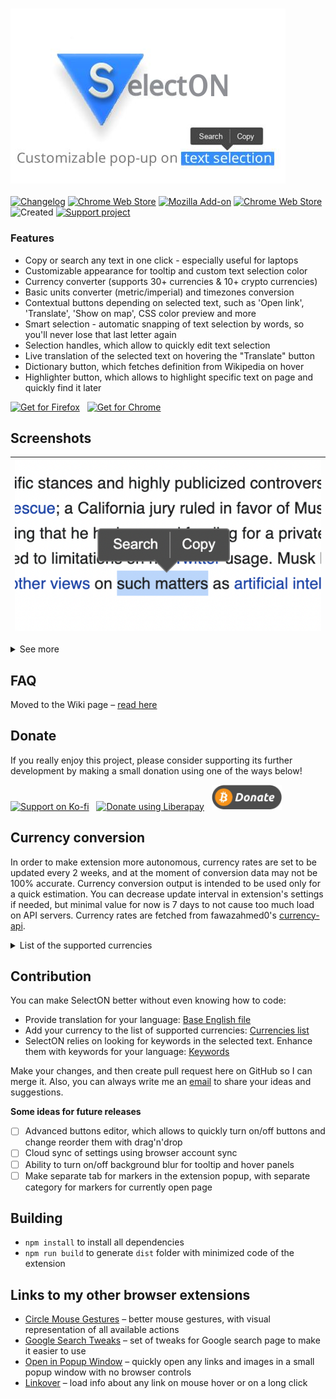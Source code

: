 <!-- # <sub><img src="./src/assets/icons/logo-new.png" height="48" width="48"></sub> SelectON — text selection popup -->
### <img src="./screenshots/banner.png" alt="SelectON — Customizable pop-up on text selection" >

[![Changelog](https://img.shields.io/chrome-web-store/v/pemdbnndbdpbelmfcddaihdihdfmnadi?label=version&color=yellow)](./CHANGELOG.md)
[![Chrome Web Store](https://img.shields.io/chrome-web-store/users/pemdbnndbdpbelmfcddaihdihdfmnadi?label=users&logo=googlechrome&logoColor=white&color=blue)](https://chrome.google.com/webstore/detail/selection-actions/pemdbnndbdpbelmfcddaihdihdfmnadi)
[![Mozilla Add-on](https://img.shields.io/amo/users/selection-actions?color=%23FF6611&label=users&logo=Firefox)](https://addons.mozilla.org/firefox/addon/selection-actions/)
[![Chrome Web Store](https://img.shields.io/chrome-web-store/rating/pemdbnndbdpbelmfcddaihdihdfmnadi)](https://chrome.google.com/webstore/detail/selecton/pemdbnndbdpbelmfcddaihdihdfmnadi/reviews)
![Created](https://img.shields.io/github/created-at/emvaized/selecton-extension?color=purple&label=created)
[![Support project](https://shields.io/badge/Ko--fi-Donate-ff5f5f?logo=Ko-Fi&style=for-the-badgeKo-fi)](https://ko-fi.com/emvaized)


<!-- > Customizable pop-up with action buttons on text selection! -->
### Features
* Copy or search any text in one click - especially useful for laptops
* Customizable appearance for tooltip and custom text selection color
* Currency converter (supports 30+ currencies & 10+ crypto currencies)
* Basic units converter (metric/imperial) and timezones conversion
* Contextual buttons depending on selected text, such as 'Open link', 'Translate', 'Show on map', CSS color preview and more 
* Smart selection - automatic snapping of text selection by words, so you'll never lose that last letter again
* Selection handles, which allow to quickly edit text selection
* Live translation of the selected text on hovering the "Translate" button
* Dictionary button, which fetches definition from Wikipedia on hover
* Highlighter button, which allows to highlight specific text on page and quickly find it later

<a href="https://addons.mozilla.org/firefox/addon/selection-actions/"><img src="https://user-images.githubusercontent.com/585534/107280546-7b9b2a00-6a26-11eb-8f9f-f95932f4bfec.png" alt="Get for Firefox"></a> &nbsp; <a href="https://chrome.google.com/webstore/detail/selection-actions/pemdbnndbdpbelmfcddaihdihdfmnadi"><img src="https://developer.chrome.com/static/docs/webstore/branding/image/iNEddTyWiMfLSwFD6qGq.png" alt="Get for Chrome" height=65 ></a>


## Screenshots
| ![Screenshot 1](./screenshots/screenshot.png) |
|-|
<details>
<summary>See more</summary>

| ![Screenshot 2](./screenshots/screenshot_2.png) |
|-|
| ![Screenshot 3](./screenshots/screenshot_3.png) |
|-|

</details>


## FAQ

Moved to the Wiki page – [read here](https://github.com/emvaized/selecton-extension/wiki/FAQ-(Frequently-Asked-Questions))

## Donate
If you really enjoy this project, please consider supporting its further development by making a small donation using one of the ways below! 

<a href="https://ko-fi.com/emvaized"><img src="https://storage.ko-fi.com/cdn/kofi1.png?v=6" alt="Support on Ko-fi" height="40"></a> &nbsp; <a href="https://liberapay.com/emvaized/donate"><img alt="Donate using Liberapay" src="https://liberapay.com/assets/widgets/donate.svg" height="40"></a> &nbsp; <a href="https://emvaized.github.io/donate/bitcoin/"><img src="https://github.com/emvaized/emvaized.github.io/blob/main/donate/bitcoin/assets/bitcoin-donate-button.png?raw=true" alt="Donate Bitcoin" height="40" /></a>

## Currency conversion
In order to make extension more autonomous, currency rates are set to be updated every 2 weeks, and at the moment of conversion data may not be 100% accurate. Currency conversion output is intended to be used only for a quick estimation. You can decrease update interval in extension's settings if needed, but minimal value for now is 7 days to not cause too much load on API servers. Currency rates are fetched from fawazahmed0's [currency-api](https://github.com/fawazahmed0/exchange-api/blob/main/README.md).

<details>
  <summary>List of the supported currencies</summary>
  
```
AUD — Australian Dollar
BGN — Bulgarian Lev
BRL — Brazilian real
CAD — Canadian Dollar
CHF — Swiss Franc
CNY — Chinese Yuan
CRC — Costa Rican Colon 
CZK — Czech Koruna
DKK — Danish Krone 
EUR — Euro
GBP — British Pound 
HKD — Hong Kong dollar
ILS — Israeli New Sheqel
INR — Indian Rupee
IRR — Iranian Rial
JPY — Japanese Yen
KPW — North Korean Won
KRW — South Korean Won
KZT — Kazakhstani Tenge
MNT — Mongolian Tugrik 
MXN — Mexican Peso
NGN — Nigerian Naira
NOK — Norwegian krone
PLN — Polish złoty
RUB — Russian Ruble
SAR — Saudi Riyal
SEK — Swedish Krona
TRY — Turkish Lira 
UAH — Ukrainian Hryvnia
USD — United States Dollar
VND — Vietnamese Dong
ZAR — Rand

Crypto:
BTC — Bitcoin
ETH — Etherium
LTC — Litecoin
ADA — Cardano
BCH — Bitcoin Cash
XRP — Ripple
ZEC — Zcash
XMR — Monero
ZCL — ZClassic
DOGE — Dogecoin
IOTA (MIOTA)
EOS
```
</details>

## Contribution
You can make SelectON better without even knowing how to code:
- Provide translation for your language: [Base English file](./src/assets/_locales/en/messages.json)
- Add your currency to the list of supported currencies: [Currencies list](./src/data/currencies.js)
- SelectON relies on looking for keywords in the selected text. Enhance them with keywords for your language: [Keywords](./src/data/keywords.js)

Make your changes, and then create pull request here on GitHub so I can merge it.
Also, you can always write me an [email](mailto:maximtsyba@gmail.com) to share your ideas and suggestions.

**Some ideas for future releases**

- [ ] Advanced buttons editor, which allows to quickly turn on/off buttons and change reorder them with drag'n'drop
- [ ] Cloud sync of settings using browser account sync
- [ ] Ability to turn on/off background blur for tooltip and hover panels
- [ ] Make separate tab for markers in the extension popup, with separate category for markers for currently open page

## Building
- `npm install` to install all dependencies
- `npm run build` to generate `dist` folder with minimized code of the extension

## Links to my other browser extensions
* [Circle Mouse Gestures](https://github.com/emvaized/circle-mouse-gestures) – better mouse gestures, with visual representation of all available actions
* [Google Search Tweaks](https://github.com/emvaized/google-tiles-extension) – set of tweaks for Google search page to make it easier to use
* [Open in Popup Window](https://github.com/emvaized/open-in-popup-window-extension) – quickly open any links and images in a small popup window with no browser controls
* [Linkover](https://github.com/emvaized/linkover-extension) – load info about any link on mouse hover or on a long click